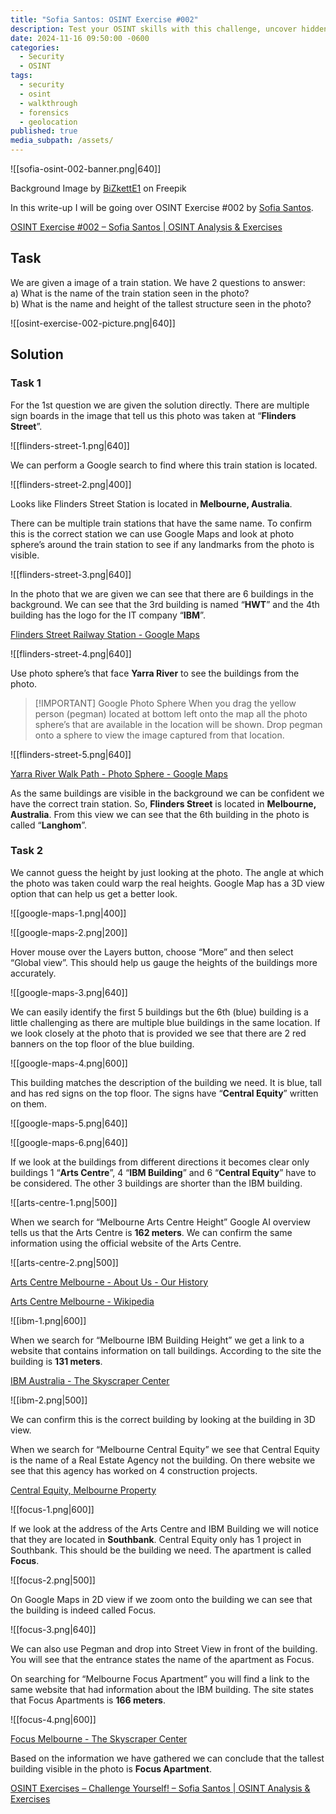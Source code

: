```yaml
---
title: "Sofia Santos: OSINT Exercise #002"
description: Test your OSINT skills with this challenge, uncover hidden details through your investigative skills
date: 2024-11-16 09:50:00 -0600
categories:
  - Security
  - OSINT
tags:
  - security
  - osint
  - walkthrough
  - forensics
  - geolocation
published: true
media_subpath: /assets/
---
```


![[sofia-osint-002-banner.png|640]]

Background Image by <a href="https://www.freepik.com/free-photo/modern-background-with-lines_19314522.htm">BiZkettE1</a> on Freepik

In this write-up I will be going over OSINT Exercise #002 by [Sofia Santos](https://www.linkedin.com/in/sofia-santos-).

[OSINT Exercise #002 – Sofia Santos \| OSINT Analysis & Exercises](https://gralhix.com/list-of-osint-exercises/osint-exercise-002/)

## Task

We are given a image of a train station. We have 2 questions to answer:  
a) What is the name of the train station seen in the photo?  
b) What is the name and height of the tallest structure seen in the photo?

![[osint-exercise-002-picture.png|640]]

## Solution

### Task 1

For the 1st question we are given the solution directly. There are multiple sign boards in the image that tell us this photo was taken at “**Flinders Street**”.

![[flinders-street-1.png|640]]

We can perform a Google search to find where this train station is located.

![[flinders-street-2.png|400]]

Looks like Flinders Street Station is located in **Melbourne, Australia**.

There can be multiple train stations that have the same name. To confirm this is the correct station we can use Google Maps and look at photo sphere’s around the train station to see if any landmarks from the photo is visible.

![[flinders-street-3.png|640]]

In the photo that we are given we can see that there are 6 buildings in the background. We can see that the 3rd building is named “**HWT**” and the 4th building has the logo for the IT company “**IBM**”.

[Flinders Street Railway Station - Google Maps](https://www.google.com/maps/@-37.8184246,144.9652116,360m/data=!3m1!1e3?entry=ttu&g_ep=EgoyMDI0MTExMy4xIKXMDSoASAFQAw%3D%3D)

![[flinders-street-4.png|640]]

Use photo sphere’s that face **Yarra River** to see the buildings from the photo.

> [!IMPORTANT] Google Photo Sphere
> When you drag the yellow person (pegman) located at bottom left onto the map all the photo sphere’s that are available in the location will be shown. Drop pegman onto a sphere to view the image captured from that location.

![[flinders-street-5.png|640]]

[Yarra River Walk Path - Photo Sphere - Google Maps](https://www.google.com/maps/@-37.818175,144.9649698,3a,75y,106.45h,96.99t/data=!3m8!1e1!3m6!1sAF1QipOzElhVVhzvUNWnBkbh2oJlDVXu1nu7k3VbRXeX!2e10!3e11!6s%2F%2Flh5.ggpht.com%2Fp%2FAF1QipOzElhVVhzvUNWnBkbh2oJlDVXu1nu7k3VbRXeX%3Dw900-h600-k-no-pi-6.992928877791371-ya0.45323326200886527-ro0-fo100!7i7168!8i3584?entry=ttu&g_ep=EgoyMDI0MTExMy4xIKXMDSoASAFQAw%3D%3D)

As the same buildings are visible in the background we can be confident we have the correct train station. So, **Flinders Street** is located in **Melbourne, Australia**. From this view we can see that the 6th building in the photo is called “**Langhom**”.

### Task 2

We cannot guess the height by just looking at the photo. The angle at which the photo was taken could warp the real heights. Google Map has a 3D view option that can help us get a better look.

![[google-maps-1.png|400]]

![[google-maps-2.png|200]]

Hover mouse over the Layers button, choose “More” and then select “Global view”. This should help us gauge the heights of the buildings more accurately. 

![[google-maps-3.png|640]]

We can easily identify the first 5 buildings but the 6th (blue) building is a little challenging as there are multiple blue buildings in the same location. If we look closely at the photo that is provided we see that there are 2 red banners on the top floor of the blue building.

![[google-maps-4.png|600]]

This building matches the description of the building we need. It is blue, tall and has red signs on the top floor. The signs have “**Central Equity**” written on them.

![[google-maps-5.png|640]]

![[google-maps-6.png|640]]

If we look at the buildings from different directions it becomes clear only buildings 1 “**Arts Centre**”, 4 “**IBM Building**” and 6 “**Central Equity**” have to be considered. The other 3 buildings are shorter than the IBM building.

![[arts-centre-1.png|500]]

When we search for “Melbourne Arts Centre Height” Google AI overview tells us that the Arts Centre is **162 meters**. We can confirm the same information using the official website of the Arts Centre.

![[arts-centre-2.png|500]]

[Arts Centre Melbourne - About Us - Our History](https://www.artscentremelbourne.com.au/about-us/our-history)

[Arts Centre Melbourne - Wikipedia](https://en.wikipedia.org/wiki/Arts_Centre_Melbourne)

![[ibm-1.png|600]]

When we search for “Melbourne IBM Building Height” we get a link to a website that contains information on tall buildings. According to the site the building is **131 meters**.

[IBM Australia - The Skyscraper Center](https://www.skyscrapercenter.com/building/ibm-australia/13493)

![[ibm-2.png|500]]

We can confirm this is the correct building by looking at the building in 3D view.

When we search for “Melbourne Central Equity” we see that Central Equity is the name of a Real Estate Agency not the building. On there website we see that this agency has worked on 4 construction projects.

[Central Equity, Melbourne Property](https://centralequity.com.au/)

![[focus-1.png|600]]

If we look at the address of the Arts Centre and IBM Building we will notice that they are located in **Southbank**. Central Equity only has 1 project in Southbank. This should be the building we need. The apartment is called **Focus**.

![[focus-2.png|500]]

On Google Maps in 2D view if we zoom onto the building we can see that the building is indeed called Focus.

![[focus-3.png|640]]

We can also use Pegman and drop into Street View in front of the building. You will see that the entrance states the name of the apartment as Focus.

On searching for “Melbourne Focus Apartment” you will find a link to the same website that had information about the IBM building. The site states that Focus Apartments is **166 meters**.

![[focus-4.png|600]]

[Focus Melbourne - The Skyscraper Center](https://www.skyscrapercenter.com/building/focus-melbourne/38852)

Based on the information we have gathered we can conclude that the tallest building visible in the photo is **Focus Apartment**.

[OSINT Exercises – Challenge Yourself! – Sofia Santos \| OSINT Analysis & Exercises](https://gralhix.com/list-of-osint-exercises/)
